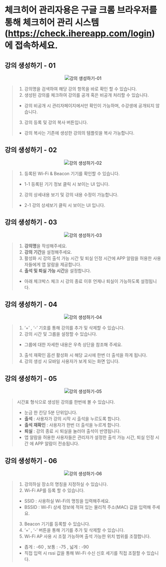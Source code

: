 # 체크히어 관리자용은 구글 크롬 브라우저를 통해 체크히어 관리 시스템 (https://check.ihereapp.com/login) 에 접속하세요.
## 강의 생성하기 - 01

<p align = "center">
<img alt="강의 생성하기-01" src="https://github.com/user-attachments/assets/0721ef31-c98d-4119-959d-3af2cd3066d4">
<p/>

>1. 강의명을 검색하여 해당 강의 항목을 바로 확인 할 수 있습니다.
>2. 생성된 강의를 체크하여 강의를 공개 혹은 비공개 처리할 수 있습니다.
> * 강의 비공개 시 관리자페이지에서만 확인이 가능하며, 수강생에 공개되지 않습니다.
>3. 강의 등록 및 강의 복사 버튼입니다.
> * 강의 복사는 기존에 생성한 강의의 템플릿을 복사 가능합니다.

## 강의 생성하기 - 02

<p align = "center">
<img alt="강의 생성하기-02" src="https://github.com/user-attachments/assets/27f00449-146c-42be-9112-564a14b62d4b">
<p/>

>1. 등록된 Wi-Fi & Beacon 기기를 확인할 수 있습니다.
> * 1-1 등록된 기기 정보 클릭 시 보이는 UI 입니다.
>2. 강의 상세내용 보기 및 강의 내용 수정이 가능합니다.
> * 2-1 강의 상세보기 클릭 시 보이는 UI 입니다.

## 강의 생성하기 - 03

<p align = "center">
<img alt="강의 생성하기-03" src="https://github.com/user-attachments/assets/9e0906d9-49b0-4eb5-9aad-d51d3cd12893">
<p/>

>1. **강의명**을 작성해주세요.
>2. **강의 기간**을 설정해주세요.
>3. 활성화 시 강의 출석 가능 시간 및 퇴실 인정 시간에 APP 알람을 허용한 사용자들에게 앱 알람을 제공합니다.
>4. **출석 및 퇴실 가능 시간**을 설정합니다. 
>  * 아래 체크박스 체크 시 강의 종료 이후 언제나 퇴실이 가능하도록 설정됩니다.

## 강의 생성하기 - 04

<p align = "center">
<img alt="강의 생성하기-04" src="https://github.com/user-attachments/assets/29798be4-1cb3-407e-be77-6b05bc2ac25b">
<p/>

>1. ‘+’ , ‘-’ 기호를 통해 강의를 추가 및 삭제할 수 있습니다.
>2. 강의 시간 및 그룹을 설정할 수 있습니다. 
> * 그룹에 대한 자세한 내용은 우측 상단을 참조해 주세요.
>3. 출석 재확인 옵션 활성화 시 해당 교시에 한번 더 출석을 하게 됩니다.
>4. 강의 생성 시 모바일 사용자가 보게 되는 화면 입니다.

## 강의 생성하기 - 05

<p align = "center">
<img alt="강의 생성하기-05" src="https://github.com/user-attachments/assets/bbe7d1a9-547a-4075-b175-7c541524aca2">
<p/>

>시간표 형식으로 생성된 강의를 한번에 볼 수 있습니다.
> * 눈금 한 칸당 5분 단위입니다.
> * **출석** : 사용자가 강의 시작 시 출석을 누르도록 합니다.
> * **출석 재확인** : 사용자가 한번 더 출석을 누르게 합니다.
> * **퇴실** : 강의 종료 시 퇴실을 눌러야 출석이 반영됩니다.
> * 앱 알람을 허용한 사용자들은 관리자가 설정한 출석 가능 시간, 퇴실 인정 시간 에 APP 알람이 전송됩니다.

## 강의 생성하기 - 06

<p align = "center">
<img alt="강의 생성하기-06" src="https://github.com/user-attachments/assets/9a4fbec8-e7cc-4599-ba40-7073e88ee70a">
<p/>

>1. 강의하실 장소의 명칭을 지정하실 수 있습니다.
>2. Wi-Fi AP를 등록 할 수 있습니다.  
> * SSID : 사용하실 Wi-Fi의 명칭을 입력해주세요.
> * BSSID : Wi-Fi 상세 정보에 적혀 있는 물리적 주소(MAC) 값을 입력해 주세요.
>3. Beacon 기기를 등록할 수 있습니다. 
>4. ‘+’ , ‘-’ 버튼을 통해 기기를 추가 및 삭제할 수 있습니다.
>5. Wi-Fi AP 사용 시 조절 가능하며 출석 가능한 위치 범위를 조절합니다.
> * 좁게 : -60 , 보통 : -75 , 넓게 : -90
> * 직접 입력 시 rssi 값을 통해 Wi-Fi 수신 신호 세기를 직접 조절할 수 있습니다.

